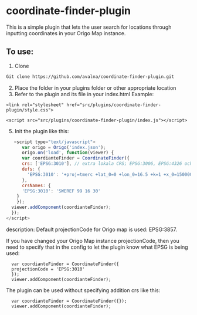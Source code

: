 # coordinate-finder-plugin
This is a simple plugin that lets the user search for locations through inputting coordinates in your Origo Map instance.

## To use:
1. Clone
```bash
Git clone https://github.com/avalna/coordinate-finder-plugin.git
```
2. Place the folder in your plugins folder or other appropriate location
3. Refer to the plugin and its file in your index.html
Example:
```
<link rel="stylesheet" href="src/plugins/coordinate-finder-plugin/style.css">
```
```
<script src="src/plugins/coordinate-finder-plugin/index.js"></script>
```

5. Init the plugin like this:

```javascript
   <script type="text/javascript">
      var origo = Origo('index.json');
      origo.on('load', function(viewer) {
      var coordianteFinder = CoordinateFinder({
      crs: ['EPSG:3010'], // extra lokala CRS; EPSG:3006, EPSG:4326 och EPSG:3857 adderas alltid
      defs: {
        'EPSG:3010': '+proj=tmerc +lat_0=0 +lon_0=16.5 +k=1 +x_0=150000 +y_0=0 +ellps=GRS80 +units=m +no_defs'
      },
      crsNames: {
      'EPSG:3010': 'SWEREF 99 16 30' 
    }
    });
  viewer.addComponent(coordianteFinder);
  });
</script>
```
description:
Default projectionCode for Origo map is used: EPSG:3857.

If you have changed your Origo Map instance projectionCode, then you need to specify that in the config to let the plugin know what EPSG is being used:

```
  var coordianteFinder = CoordinateFinder({
  projectionCode = 'EPSG:3010'
  });
  viewer.addComponent(coordianteFinder);
```

The plugin can be used without specifying addition crs like this:

```
  var coordianteFinder = CoordinateFinder({});
  viewer.addComponent(coordianteFinder);
```


